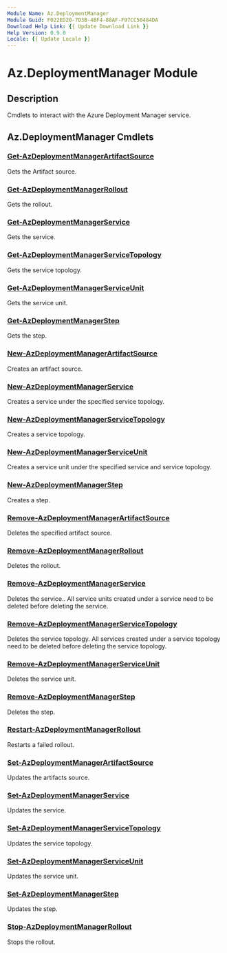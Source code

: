 ```yaml
---
Module Name: Az.DeploymentManager
Module Guid: F022ED20-7D3B-4BF4-88AF-F97CC50484DA
Download Help Link: {{ Update Download Link }}
Help Version: 0.9.0
Locale: {{ Update Locale }}
---
```


# Az.DeploymentManager Module
## Description
Cmdlets to interact with the Azure Deployment Manager service.

## Az.DeploymentManager Cmdlets
### [Get-AzDeploymentManagerArtifactSource](Get-AzDeploymentManagerArtifactSource.md)
Gets the Artifact source.

### [Get-AzDeploymentManagerRollout](Get-AzDeploymentManagerRollout.md)
Gets the rollout.

### [Get-AzDeploymentManagerService](Get-AzDeploymentManagerService.md)
Gets the service.

### [Get-AzDeploymentManagerServiceTopology](Get-AzDeploymentManagerServiceTopology.md)
Gets the service topology.

### [Get-AzDeploymentManagerServiceUnit](Get-AzDeploymentManagerServiceUnit.md)
Gets the service unit.

### [Get-AzDeploymentManagerStep](Get-AzDeploymentManagerStep.md)
Gets the step.

### [New-AzDeploymentManagerArtifactSource](New-AzDeploymentManagerArtifactSource.md)
Creates an artifact source.

### [New-AzDeploymentManagerService](New-AzDeploymentManagerService.md)
Creates a service under the specified service topology.

### [New-AzDeploymentManagerServiceTopology](New-AzDeploymentManagerServiceTopology.md)
Creates a service topology.

### [New-AzDeploymentManagerServiceUnit](New-AzDeploymentManagerServiceUnit.md)
Creates a service unit under the specified service and service topology.

### [New-AzDeploymentManagerStep](New-AzDeploymentManagerStep.md)
Creates a step.

### [Remove-AzDeploymentManagerArtifactSource](Remove-AzDeploymentManagerArtifactSource.md)
Deletes the specified artifact source.

### [Remove-AzDeploymentManagerRollout](Remove-AzDeploymentManagerRollout.md)
Deletes the rollout.

### [Remove-AzDeploymentManagerService](Remove-AzDeploymentManagerService.md)
Deletes the service.. All service units created under a service need to be deleted before deleting the service.

### [Remove-AzDeploymentManagerServiceTopology](Remove-AzDeploymentManagerServiceTopology.md)
Deletes the service topology. All services created under a service topology need to be deleted before deleting the service topology.

### [Remove-AzDeploymentManagerServiceUnit](Remove-AzDeploymentManagerServiceUnit.md)
Deletes the service unit.

### [Remove-AzDeploymentManagerStep](Remove-AzDeploymentManagerStep.md)
Deletes the step.

### [Restart-AzDeploymentManagerRollout](Restart-AzDeploymentManagerRollout.md)
Restarts a failed rollout.

### [Set-AzDeploymentManagerArtifactSource](Set-AzDeploymentManagerArtifactSource.md)
Updates the artifacts source.

### [Set-AzDeploymentManagerService](Set-AzDeploymentManagerService.md)
Updates the service.

### [Set-AzDeploymentManagerServiceTopology](Set-AzDeploymentManagerServiceTopology.md)
Updates the service topology.

### [Set-AzDeploymentManagerServiceUnit](Set-AzDeploymentManagerServiceUnit.md)
Updates the service unit.

### [Set-AzDeploymentManagerStep](Set-AzDeploymentManagerStep.md)
Updates the step.

### [Stop-AzDeploymentManagerRollout](Stop-AzDeploymentManagerRollout.md)
Stops the rollout.

